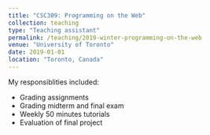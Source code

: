 ```yaml
---
title: "CSC309: Programming on the Web"
collection: teaching
type: "Teaching assistant"
permalink: /teaching/2019-winter-programming-on-the-web
venue: "University of Toronto"
date: 2019-01-01
location: "Toronto, Canada"
---
```


My responsiblities included:
* Grading assignments
* Grading midterm and final exam
* Weekly 50 minutes tutorials
* Evaluation of final project
